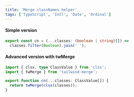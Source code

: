 ```yaml
---
title: 'Merge classNames helper'
tags: ['TypeScript', 'Intl', 'Date', 'Ordinal']
---
```


#### Simple version

```typescript
export const cn = (...classes: (boolean | string)[]) =>
  classes.filter(Boolean).join(' ');
```

#### Advanced version with twMerge

```typescript
import { clsx, type ClassValue } from 'clsx';
import { twMerge } from 'tailwind-merge';

export function cn(...classes: ClassValue[]) {
  return twMerge(clsx(classes));
}
```

